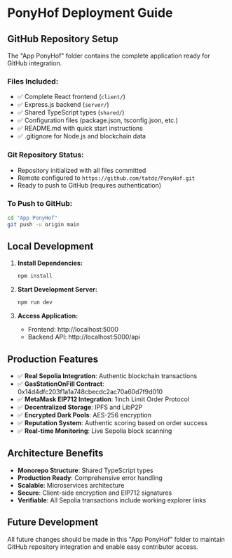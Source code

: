 # PonyHof Deployment Guide

## GitHub Repository Setup

The "App PonyHof" folder contains the complete application ready for GitHub integration.

### Files Included:
- ✅ Complete React frontend (`client/`)
- ✅ Express.js backend (`server/`)
- ✅ Shared TypeScript types (`shared/`)
- ✅ Configuration files (package.json, tsconfig.json, etc.)
- ✅ README.md with quick start instructions
- ✅ .gitignore for Node.js and blockchain data

### Git Repository Status:
- Repository initialized with all files committed
- Remote configured to `https://github.com/tatdz/PonyHof.git`
- Ready to push to GitHub (requires authentication)

### To Push to GitHub:
```bash
cd "App PonyHof"
git push -u origin main
```

## Local Development

1. **Install Dependencies:**
   ```bash
   npm install
   ```

2. **Start Development Server:**
   ```bash
   npm run dev
   ```

3. **Access Application:**
   - Frontend: http://localhost:5000
   - Backend API: http://localhost:5000/api

## Production Features

- ✅ **Real Sepolia Integration**: Authentic blockchain transactions
- ✅ **GasStationOnFill Contract**: 0x14d4dfc203f1a1a748cbecdc2ac70a60d7f9d010
- ✅ **MetaMask EIP712 Integration**: 1inch Limit Order Protocol
- ✅ **Decentralized Storage**: IPFS and LibP2P
- ✅ **Encrypted Dark Pools**: AES-256 encryption
- ✅ **Reputation System**: Authentic scoring based on order success
- ✅ **Real-time Monitoring**: Live Sepolia block scanning

## Architecture Benefits

- **Monorepo Structure**: Shared TypeScript types
- **Production Ready**: Comprehensive error handling
- **Scalable**: Microservices architecture
- **Secure**: Client-side encryption and EIP712 signatures
- **Verifiable**: All Sepolia transactions include working explorer links

## Future Development

All future changes should be made in this "App PonyHof" folder to maintain GitHub repository integration and enable easy contributor access.
